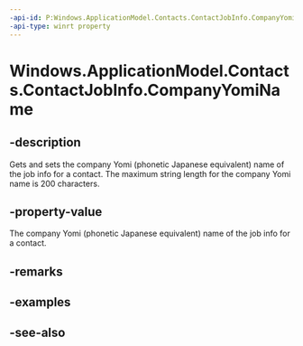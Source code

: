 ```yaml
---
-api-id: P:Windows.ApplicationModel.Contacts.ContactJobInfo.CompanyYomiName
-api-type: winrt property
---
```


<!-- Property syntax
public string CompanyYomiName { get;  set; }
-->

# Windows.ApplicationModel.Contacts.ContactJobInfo.CompanyYomiName

## -description
Gets and sets the company Yomi (phonetic Japanese equivalent) name of the job info for a contact. The maximum string length for the company Yomi name is 200 characters.

## -property-value
The company Yomi (phonetic Japanese equivalent) name of the job info for a contact.

## -remarks

## -examples

## -see-also
